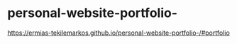# personal-website-portfolio-

https://ermias-tekilemarkos.github.io/personal-website-portfolio-/#portfolio
